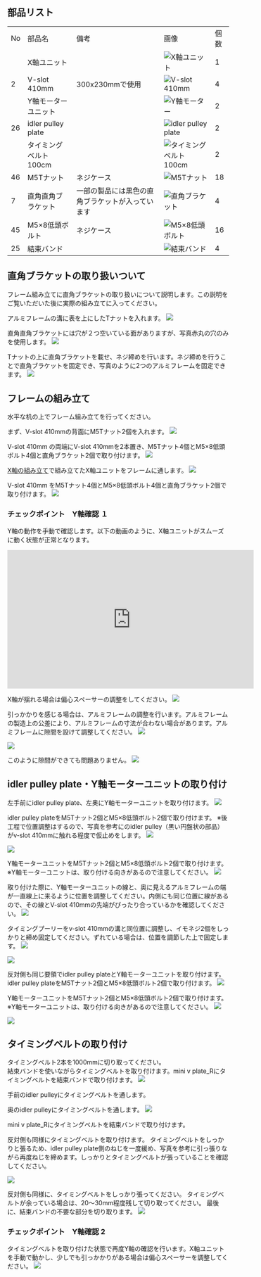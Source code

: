 ## 部品リスト
<table class="packing-list">
<tbody>
<tr>
<td>No</td>
<td>部品名</td>
<td>備考</td>
<td class="packing-img">画像</td>
<td>個数</td>
</tr>
<tr>
<td></td>
<td>X軸ユニット</td>
<td></td>
<td><img src="./images/04/p4-1.jpg" alt="X軸ユニット"></td>
<td>1</td>
</tr>
<tr>
<td>2</td>
<td>V-slot 410mm</td>
<td>300x230mmで使用</td>
<td><img src="./images/04/p4-2.jpg" alt="V-slot 410mm"></td>
<td>4</td>
</tr>
<tr>
<td></td>
<td>Y軸モーターユニット</td>
<td></td>
<td><img src="./images/04/p4-3.jpg" alt="Y軸モーター"></td>
<td>2</td>
</tr>
<tr>
<td>26</td>
<td>idler pulley plate</td>
<td></td>
<td><img src="./images/04/p4-4.jpg" alt="idler pulley plate"></td>
<td>2</td>
</tr>
<tr>
<td></td>
<td>タイミングベルト100cm</td>
<td></td>
<td><img src="./images/04/p4-5.jpg" alt="タイミングベルト100cm"></td>
<td>2</td>
</tr>
<tr>
<td>46</td>
<td>M5Tナット</td>
<td>ネジケース</td>
<td><img src="./images/04/p4-6.jpg" alt="M5Tナット"></td>
<td>18</td>
</tr>
<tr>
<td>7</td>
<td>直角直角ブラケット</td>
<td>一部の製品には黒色の直角ブラケットが入っています</td>
<td><img src="./images/04/p4-11.jpg" alt="直角ブラケット"></td>
<td>4</td>
</tr>
<tr>
<td>45</td>
<td>M5&times;8低頭ボルト</td>
<td>ネジケース</td>
<td><img src="./images/04/p4-8.jpg" alt="M5&times;8低頭ボルト"></td>
<td>16</td>
</tr>
<tr>
<td>25</td>
<td>結束バンド</td>
<td></td>
<td><img src="./images/04/p4-10.jpg" alt="結束バンド"></td>
<td>4</td>
</tr>
</tbody>
</table>

## 直角ブラケットの取り扱いついて
フレーム組み立てに直角ブラケットの取り扱いについて説明します。この説明をご覧いただいた後に実際の組み立てに入ってください。

アルミフレームの溝に表を上にしたTナットを入れます。
<img src="./images/04/mini-300mm_04_32.jpg">

直角直角ブラケットには穴が２つ空いている面がありますが、写真赤丸の穴のみを使用します。
<img src="./images/04/mini-300mm_04_31.jpg">

Tナットの上に直角ブラケットを載せ、ネジ締めを行います。ネジ締めを行うことで直角ブラケットを固定でき、写真のように2つのアルミフレームを固定できます。
<img src="./images/04/mini-300mm_04_34.jpg">

## フレームの組み立て
水平な机の上でフレーム組み立てを行ってください。

まず、V-slot 410mmの背面にM5Tナット2個を入れます。
<img src="./images/04/mini-300mm_04_01.jpg">

V-slot 410mm の両端にV-slot 410mmを2本置き、M5Tナット4個とM5&times;8低頭ボルト4個と直角ブラケット2個で取り付けます。
<img src="./images/04/mini-300mm_04_37.jpg">

<a href="/manual/fabool-laser-mini-300-230-motor-unit-assembly/">X軸の組み立て</a>で組み立てたX軸ユニットをフレームに通します。
<img src="./images/04/mini-300mm_04_38.jpg">

V-slot 410mm をM5Tナット4個とM5&times;8低頭ボルト4個と直角ブラケット2個で取り付けます。
<img src="./images/04/mini-300mm_04_39.jpg">

### チェックポイント　Y軸確認 １
Y軸の動作を手動で確認します。以下の動画のように、X軸ユニットがスムーズに動く状態が正常となります。

<div class="iframe-content">
<iframe width="560" height="315" src="https://www.youtube.com/embed/3kBx3myEY30" frameborder="0" allow="accelerometer; autoplay; encrypted-media; gyroscope; picture-in-picture" allowfullscreen></iframe>
</div>

X軸が揺れる場合は偏心スペーサーの調整をしてください。
<img src="./images/04/mini-300mm_04_40.jpg">

引っかかりを感じる場合は、アルミフレームの調整を行います。アルミフレームの製造上の公差により、アルミフレームの寸法が合わない場合があります。アルミフレームに隙間を設けて調整してください。
<img src="./images/04/mini-300mm_04_59.jpg">

<img src="./images/04/mini-300mm_04_60.jpg">

このように隙間ができても問題ありません。
<img src="./images/04/mini-300mm_04_41.jpg">

## idler pulley plate・Y軸モーターユニットの取り付け
左手前にidler pulley plate、左奥にY軸モーターユニットを取り付けます。
<img src="./images/04/mini-300mm_04_61.jpg">

idler pulley plateをM5Tナット2個とM5&times;8低頭ボルト2個で取り付けます。
※後工程で位置調整はするので、写真を参考にのidler pulley（黒い円盤状の部品）がv-slot 410mmに触れる程度で仮止めをします。
<img src="./images/04/mini-300mm_04_43.jpg">

<img src="./images/04/mini-300mm_04_44.jpg">

Y軸モーターユニットをM5Tナット2個とM5&times;8低頭ボルト2個で取り付けます。  
※Y軸モーターユニットは、取り付ける向きがあるので注意してください。
<img src="./images/04/mini-300mm_04_45.jpg">

取り付けた際に、Y軸モーターユニットの線と、奥に見えるアルミフレームの端が一直線上に来るように位置を調整してください。内側にも同じ位置に線があるので、その線とV-slot 410mmの先端がぴったり合っているかを確認してください。
<img src="./images/04/mini-300mm_04_46.jpg">

タイミングプーリーをv-slot 410mmの溝と同位置に調整し、イモネジ2個をしっかりと締め固定してください。ずれている場合は、位置を調節した上で固定します。
<img src="./images/04/mini-300mm_04_47.jpg">

<img src="./images/04/mini-300mm_04_48.jpg">


反対側も同じ要領でidler pulley plateとY軸モーターユニットを取り付けます。
idler pulley plateをM5Tナット2個とM5&times;8低頭ボルト2個で取り付けます。
<img src="./images/04/mini-300mm_04_50.jpg">

Y軸モーターユニットをM5Tナット2個とM5&times;8低頭ボルト2個で取り付けます。  
※Y軸モーターユニットは、取り付ける向きがあるので注意してください。
<img src="./images/04/mini-300mm_04_51.jpg">

<img src="./images/04/mini-300mm_04_52.jpg">

## タイミングベルトの取り付け
タイミングベルト2本を1000mmに切り取ってください。  
結束バンドを使いながらタイミングベルトを取り付けます。mini v plate_Rにタイミングベルトを結束バンドで取り付けます。
<img src="./images/04/mini-300mm_04_54.jpg">

手前のidler pulleyにタイミングベルトを通します。

奥のidler pulleyにタイミングベルトを通します。
<img src="./images/04/mini-300mm_04_55.jpg">

mini v plate_Rにタイミングベルトを結束バンドで取り付けます。

反対側も同様にタイミングベルトを取り付けます。
タイミングベルトをしっかりと張るため、idler pulley plate側のねじを一度緩め、写真を参考に引っ張りながら再度ねじを締めます。しっかりとタイミングベルトが張っていることを確認してください。

<img src="./images/04/mini-300mm_04_57.jpg">

反対側も同様に、タイミングベルトをしっかり張ってください。
タイミングベルトが余っている場合は、20〜30mm程度残して切り取ってください。
最後に、結束バンドの不要な部分を切り取ります。
<img src="./images/04/mini-300mm_04_58.jpg">

### チェックポイント　Y軸確認 2
タイミングベルトを取り付けた状態で再度Y軸の確認を行います。X軸ユニットを手動で動かし、少しでも引っかかりがある場合は偏心スペーサーを調整してください。
<img src="./images/04/mini-300mm_04_40.jpg">
